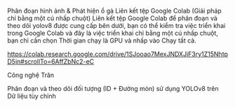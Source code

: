 Phân đoạn hình ảnh & Phát hiện ổ gà
Liên kết tệp Google Colab (Giải pháp chỉ bằng một cú nhấp chuột)
Liên kết tệp Google Colab để phân đoạn và theo dõi yolov8 được cung cấp bên dưới, bạn có thể kiểm tra việc triển khai trong Google Colab và đây là việc triển khai chỉ bằng một cú nhấp chuột, bạn chỉ cần chọn Thời gian chạy là GPU và nhấp vào Chạy tất cả.

https://colab.research.google.com/drive/1SJooao7MexJNDXJiF3ry1Z15NhtpD5jn#scrollTo=6AffZbNc2-eC

Công nghệ
Trăn

Phân đoạn và theo dõi đối tượng (ID + Đường mòn) sử dụng YOLOv8 trên Dữ liệu tùy chỉnh
